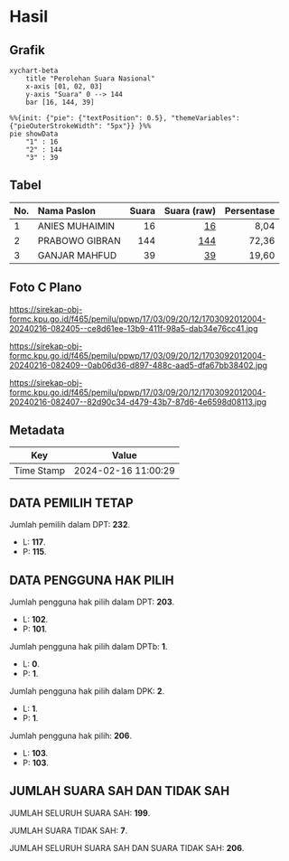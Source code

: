 # Hasil

## Grafik

```mermaid
xychart-beta
    title "Perolehan Suara Nasional"
    x-axis [01, 02, 03]
    y-axis "Suara" 0 --> 144
    bar [16, 144, 39]
```

```mermaid
%%{init: {"pie": {"textPosition": 0.5}, "themeVariables": {"pieOuterStrokeWidth": "5px"}} }%%
pie showData
    "1" : 16
    "2" : 144
    "3" : 39
```

## Tabel

| No. | Nama Paslon    | Suara | Suara (raw) | Persentase |
|:--- |:-------------- | -----:| -----------:| ----------:|
| 1   | ANIES MUHAIMIN | 16    | [16][p-1]   | 8,04       |
| 2   | PRABOWO GIBRAN | 144   | [144][p-2]  | 72,36      |
| 3   | GANJAR MAHFUD  | 39    | [39][p-3]   | 19,60      |


[p-1]: https://github.com/gigit-pemilu/pemilu-2024/blob/main/pilpres/hitung-suara/sub/17-bengkulu/sub/03-bengkulu-utara/sub/09-padang-jaya/sub/2012-tanah-tinggi/sub/004-tps/sub/paslon-1.txt
[p-2]: https://github.com/gigit-pemilu/pemilu-2024/blob/main/pilpres/hitung-suara/sub/17-bengkulu/sub/03-bengkulu-utara/sub/09-padang-jaya/sub/2012-tanah-tinggi/sub/004-tps/sub/paslon-2.txt
[p-3]: https://github.com/gigit-pemilu/pemilu-2024/blob/main/pilpres/hitung-suara/sub/17-bengkulu/sub/03-bengkulu-utara/sub/09-padang-jaya/sub/2012-tanah-tinggi/sub/004-tps/sub/paslon-3.txt

## Foto C Plano

https://sirekap-obj-formc.kpu.go.id/f465/pemilu/ppwp/17/03/09/20/12/1703092012004-20240216-082405--ce8d61ee-13b9-411f-98a5-dab34e76cc41.jpg

https://sirekap-obj-formc.kpu.go.id/f465/pemilu/ppwp/17/03/09/20/12/1703092012004-20240216-082409--0ab06d36-d897-488c-aad5-dfa67bb38402.jpg

https://sirekap-obj-formc.kpu.go.id/f465/pemilu/ppwp/17/03/09/20/12/1703092012004-20240216-082407--82d90c34-d479-43b7-87d6-4e6598d08113.jpg


## Metadata

| Key        | Value               |
| ---------- | ------------------- |
| Time Stamp | 2024-02-16 11:00:29 |


## DATA PEMILIH TETAP

Jumlah pemilih dalam DPT: **232**.
 * L: **117**.
 * P: **115**.

## DATA PENGGUNA HAK PILIH

Jumlah pengguna hak pilih dalam DPT: **203**.
 * L: **102**.
 * P: **101**.

Jumlah pengguna hak pilih dalam DPTb: **1**.
 * L: **0**.
 * P: **1**.

Jumlah pengguna hak pilih dalam DPK: **2**.
 * L: **1**.
 * P: **1**.

Jumlah pengguna hak pilih: **206**.
 * L: **103**.
 * P: **103**.

## JUMLAH SUARA SAH DAN TIDAK SAH

JUMLAH SELURUH SUARA SAH: **199**.

JUMLAH SUARA TIDAK SAH: **7**.

JUMLAH SELURUH SUARA SAH DAN SUARA TIDAK SAH: **206**.


